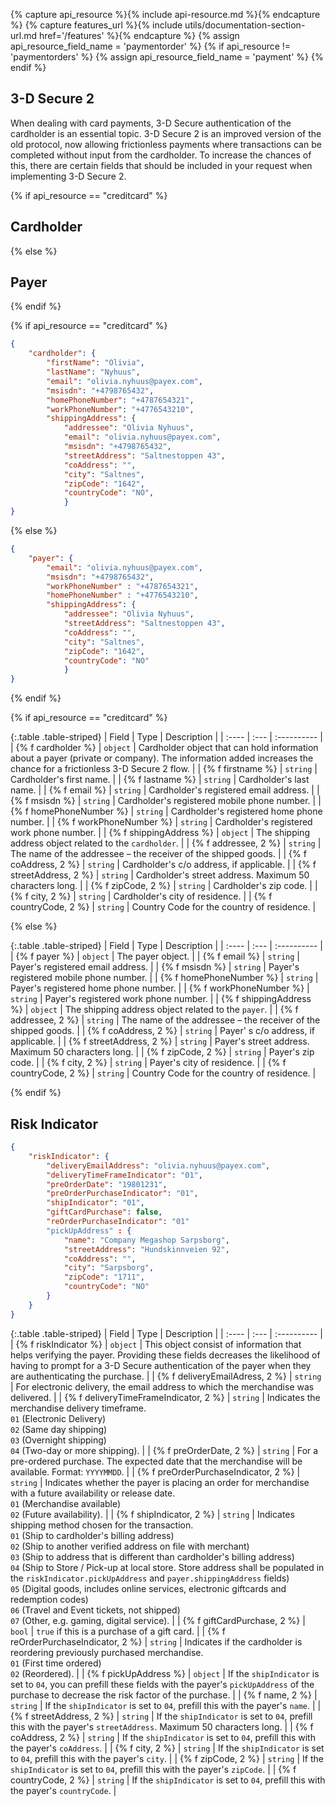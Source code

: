 {% capture api_resource %}{% include api-resource.md %}{% endcapture %}
{% capture features_url %}{% include utils/documentation-section-url.md href='/features' %}{% endcapture %}
{% assign api_resource_field_name = 'paymentorder' %}
{% if api_resource != 'paymentorders' %}
    {% assign api_resource_field_name = 'payment' %}
{% endif %}

## 3-D Secure 2

When dealing with card payments, 3-D Secure authentication of the cardholder is
an essential topic. 3-D Secure 2 is an improved version of the old protocol, now
allowing frictionless payments where transactions can be completed without
input from the cardholder. To increase the chances of this, there are certain
fields that should be included in your request when implementing 3-D Secure 2.

{% if api_resource == "creditcard" %}

## Cardholder

{% else %}

## Payer

{% endif %}

{% if api_resource == "creditcard" %}

```json
{
    "cardholder": {
        "firstName": "Olivia",
        "lastName": "Nyhuus",
        "email": "olivia.nyhuus@payex.com",
        "msisdn": "+4798765432",
        "homePhoneNumber": "+4787654321",
        "workPhoneNumber": "+4776543210",
        "shippingAddress": {
            "addressee": "Olivia Nyhuus",
            "email": "olivia.nyhuus@payex.com",
            "msisdn": "+4798765432",
            "streetAddress": "Saltnestoppen 43",
            "coAddress": "",
            "city": "Saltnes",
            "zipCode": "1642",
            "countryCode": "NO",
            }
}
```

{% else %}

```json
{
    "payer": {
        "email": "olivia.nyhuus@payex.com",
        "msisdn": "+4798765432",
        "workPhoneNumber" : "+4787654321",
        "homePhoneNumber" : "+4776543210",
        "shippingAddress": {
            "addressee": "Olivia Nyhuus",
            "streetAddress": "Saltnestoppen 43",
            "coAddress": "",
            "city": "Saltnes",
            "zipCode": "1642",
            "countryCode": "NO"
            }
}
```

{% endif %}

{% if api_resource == "creditcard" %}

{:.table .table-striped}
| Field | Type | Description |
| :---- | :--- | :---------- |
| {% f cardholder %}                  | `object` | Cardholder object that can hold information about a payer (private or company). The information added increases the chance for a frictionless 3-D Secure 2 flow.                                                                                    |
| {% f firstname %}                   | `string` | Cardholder's first name.                 |
| {% f lastname %}                    | `string` | Cardholder's last name.                    |
| {% f email %}                       | `string` | Cardholder's registered email address.                                                  |
| {% f msisdn %}  | `string` | Cardholder's registered mobile phone number.                                                  |
| {% f homePhoneNumber %}             | `string` | Cardholder's registered home phone number.                                                               |
| {% f workPhoneNumber %}             | `string` | Cardholder's registered work phone number.                                                                 |
| {% f shippingAddress %}             | `object` | The shipping address object related to the `cardholder`.                                                         |
| {% f addressee, 2 %}                  | `string` | The name of the addressee – the receiver of the shipped goods.                                                      |
| {% f coAddress, 2 %}                  | `string` | Cardholder's c/o address, if applicable.                                                          |
| {% f streetAddress, 2 %}              | `string` | Cardholder's street address. Maximum 50 characters long.                                                                         |
| {% f zipCode, 2 %}                    | `string` | Cardholder's zip code.                                           |
| {% f city, 2 %}                       | `string` | Cardholder's city of residence.                                                                            |
| {% f countryCode, 2 %}                | `string` | Country Code for the country of residence.                                                                      |

{% else %}

{:.table .table-striped}
| Field | Type | Description |
| :---- | :--- | :---------- |
| {% f payer %}                       | `object` | The payer object.        |
| {% f email %}                       | `string` | Payer's registered email address.                                                  |
| {% f msisdn %}  | `string` | Payer's registered mobile phone number.                                                  |
| {% f homePhoneNumber %}             | `string` | Payer's registered home phone number.                                                               |
| {% f workPhoneNumber %}             | `string` | Payer's registered work phone number.                                                                 |
| {% f shippingAddress %}             | `object` | The shipping address object related to the `payer`.                                                         |
| {% f addressee, 2 %}                  | `string` | The name of the addressee – the receiver of the shipped goods.                                                      |
| {% f coAddress, 2 %}                  | `string` | Payer' s c/o address, if applicable.                                                          |
| {% f streetAddress, 2 %}              | `string` | Payer's street address. Maximum 50 characters long.                                                                         |
| {% f zipCode, 2 %}                    | `string` | Payer's zip code.                                           |
| {% f city, 2 %}                       | `string` | Payer's city of residence.                                                                            |
| {% f countryCode, 2 %}                | `string` | Country Code for the country of residence.                                                                      |

{% endif %}

## Risk Indicator

```json
{
    "riskIndicator": {
        "deliveryEmailAddress": "olivia.nyhuus@payex.com",
        "deliveryTimeFrameIndicator": "01",
        "preOrderDate": "19801231",
        "preOrderPurchaseIndicator": "01",
        "shipIndicator": "01",
        "giftCardPurchase": false,
        "reOrderPurchaseIndicator": "01"
        "pickUpAddress" : {
            "name": "Company Megashop Sarpsborg",
            "streetAddress": "Hundskinnveien 92",
            "coAddress": "",
            "city": "Sarpsborg",
            "zipCode": "1711",
            "countryCode": "NO"
        }
    }
}
```

{:.table .table-striped}
| Field | Type | Description |
| :---- | :--- | :---------- |
| {% f riskIndicator %}               | `object` | This object consist of information that helps verifying the payer. Providing these fields decreases the likelihood of having to prompt for a 3-D Secure authentication of the payer when they are authenticating the purchase.                                                                 |
| {% f deliveryEmailAdress, 2 %}        | `string` | For electronic delivery, the email address to which the merchandise was delivered.                                   |
| {% f deliveryTimeFrameIndicator, 2 %} | `string` | Indicates the merchandise delivery timeframe. <br>`01` (Electronic Delivery) <br>`02` (Same day shipping) <br>`03` (Overnight shipping) <br>`04` (Two-day or more shipping).                                                 |
| {% f preOrderDate, 2 %}               | `string` | For a pre-ordered purchase. The expected date that the merchandise will be available. Format: `YYYYMMDD`.                  |
| {% f preOrderPurchaseIndicator, 2 %}  | `string` | Indicates whether the payer is placing an order for merchandise with a future availability or release date. <br>`01` (Merchandise available) <br>`02` (Future availability).                                                  |
| {% f shipIndicator, 2 %}              | `string` | Indicates shipping method chosen for the transaction. <br>`01` (Ship to cardholder's billing address) <br>`02` (Ship to another verified address on file with merchant)<br>`03` (Ship to address that is different than cardholder's billing address)<br>`04` (Ship to Store / Pick-up at local store. Store address shall be populated in the `riskIndicator.pickUpAddress` and `payer.shippingAddress` fields)<br>`05` (Digital goods, includes online services, electronic giftcards and redemption codes) <br>`06` (Travel and Event tickets, not shipped) <br>`07` (Other, e.g. gaming, digital service). |
| {% f giftCardPurchase, 2 %}           | `bool`   | `true` if this is a purchase of a gift card.                                                                 |
| {% f reOrderPurchaseIndicator, 2 %}   | `string` | Indicates if the cardholder is reordering previously purchased merchandise. <br>`01` (First time ordered) <br>`02` (Reordered).                                               |
| {% f pickUpAddress %}               | `object`     | If the `shipIndicator` is set to `04`, you can prefill these fields with the payer's `pickUpAddress` of the purchase to decrease the risk factor of the purchase.                                                                      |
| {% f name, 2 %}                       | `string`     | If the `shipIndicator` is set to `04`, prefill this with the payer's `name`.                                                                           |
| {% f streetAddress, 2 %}              | `string`     | If the `shipIndicator` is set to `04`, prefill this with the payer's `streetAddress`. Maximum 50 characters long.                                                        |
| {% f coAddress, 2 %}                  | `string`     | If the `shipIndicator` is set to `04`, prefill this with the payer's `coAddress`.                                                     |
| {% f city, 2 %}                       | `string`     | If the `shipIndicator` is set to `04`, prefill this with the payer's `city`.                                                                           |
| {% f zipCode, 2 %}                    | `string`     | If the `shipIndicator` is set to `04`, prefill this with the payer's `zipCode`.                                                                               |
| {% f countryCode, 2 %}                | `string`     | If the `shipIndicator` is set to `04`, prefill this with the payer's `countryCode`.                                                  |
